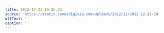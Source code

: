 ```yaml
---
title: 2012-12-23 19.35.23
source: 'https://static.jamesdigioia.com/uploads/2012/12/2012-12-23-19-35-23-scaled.jpg'
altText: ''
caption: ''
---
```


